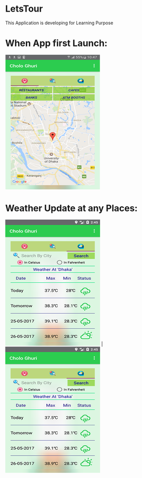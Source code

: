 # LetsTour
This Application is developing for Learning Purpose
# When App first Launch:
![First Launch View](https://github.com/skshahed/LetsTour/blob/master/screen_shot/app_launch.png)
# Weather Update at any Places:
![Weather View](https://github.com/skshahed/LetsTour/blob/master/screen_shot/weather.png) |
![Weather Details View](https://github.com/skshahed/LetsTour/blob/master/screen_shot/weather.png)
